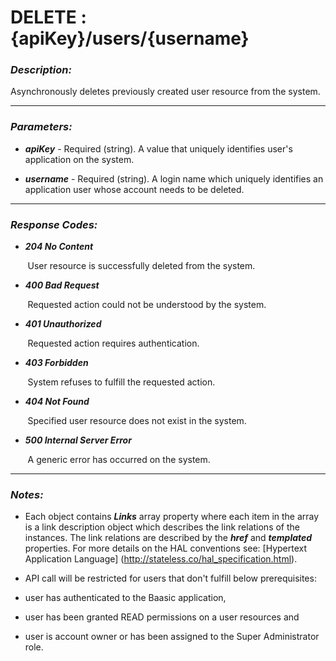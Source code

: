 
# DELETE : {apiKey}/users/{username} 

### *Description:* 
Asynchronously deletes previously created user resource from the system. 



* * *
### *Parameters:*


- ***apiKey*** - Required (string). A value that uniquely identifies user&#39;s application on the system. 


- ***username*** - Required (string). A login name which uniquely identifies an application user whose account needs to be deleted. 


* * *
### *Response Codes:*


- ***204  No Content*** 

&nbsp;&nbsp;&nbsp;&nbsp;&nbsp;&nbsp; User resource is successfully deleted from the system. 


- ***400  Bad Request*** 

&nbsp;&nbsp;&nbsp;&nbsp;&nbsp;&nbsp; Requested action could not be understood by the system. 


- ***401  Unauthorized*** 

&nbsp;&nbsp;&nbsp;&nbsp;&nbsp;&nbsp; Requested action requires authentication. 


- ***403  Forbidden*** 

&nbsp;&nbsp;&nbsp;&nbsp;&nbsp;&nbsp; System refuses to fulfill the requested action. 


- ***404  Not Found*** 

&nbsp;&nbsp;&nbsp;&nbsp;&nbsp;&nbsp; Specified user resource does not exist in the system. 


- ***500  Internal Server Error*** 

&nbsp;&nbsp;&nbsp;&nbsp;&nbsp;&nbsp; A generic error has occurred on the system. 



* * *
### *Notes:* 
- Each object contains ***Links*** array property where each item in the array is a link description object which describes the link relations of the instances. The link relations are described by the ***href*** and ***templated*** properties. For more details on the HAL conventions see: [Hypertext Application Language] (http://stateless.co/hal_specification.html).

-  API call will be restricted for users that don't fulfill below prerequisites:
  - user has authenticated to the Baasic application,
  - user has been granted READ permissions on a user resources and
  - user is account owner or has been assigned to the Super Administrator role. 
